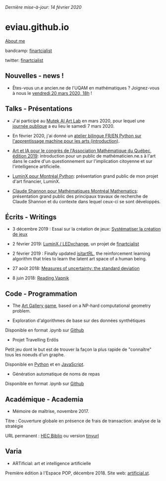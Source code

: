*Dernière mise-à-jour: 14 février 2020*

# eviau.github.io

[About me](https://eviau.github.io/aboutme.html)

bandcamp: [finartcialist](https://finartcialist.bandcamp.com)

twitter: [finartcialist](https://twitter.com/finartcialist)

## Nouvelles - news !

* Êtes-vous un.e ancien.ne de l'UQAM en mathématiques ? Joignez-vous à nous le [vendredi 20 mars 2020, 18h](https://diplomes.uqam.ca/55-a-l-agenda/1016-rencontre-des-diplomes-en-mathematiques) !

## Talks - Présentations

* J'ai participé au [Mutek AI Art Lab](http://www.mutek.org/fr/news/1086-mutek-and-zu-devoilent-les-participant-e-s-de-leur-laboratoire-de-creation-en-intelligence-artificielle-mutek-montreal-ai-art-lab) en mars 2020, pour lequel une [journée publique](http://www.mutek.org/fr/news/1093-mutek-montreal-ai-art-lab-journee-publique-le-samedi-7-mars-2020) a eu lieu le samedi 7 mars 2020.

* En février 2020, j'ai donné un [atelier bilingue FR/EN Python sur l'apprentissage machine pour les arts (introduction)](https://easternbloc.ca/fr/laboratoire/ateliers/machine-learning-python). 

* [Art et IA pour le congrès de l'Association Mathématique du Québec, édition 2019](https://github.com/eviau/eviau.github.io/blob/master/talks/EVIAU_presentation_AIxART.pdf): introduction pour un public de mathématicien.ne.s à l'art dans le cadre d'un questionnement sur l'implication citoyenne et sur l'intelligence artificielle.

* [LuminX pour Montréal Python](https://github.com/eviau/eviau.github.io/blob/master/talks/EViau_Luminx_2019.pdf): présentation grand public de mon projet d'art financier, LuminX. 

* [Claude Shannon pour Mathématiques Montréal Mathematics](https://github.com/eviau/eviau.github.io/blob/master/talks/maths_industrie_shannon.pdf): présentation grand public des principaux travaux de recherche de Claude Shannon et du contexte dans lequel ceux-ci se sont développés.

## Écrits - Writings

* 3 décembre 2019 : Essai sur la création de jeux: [Systématiser la création de jeux](https://eviau.github.io/ecrits/complexitejeu.html)

* 2 février 2019: [LuminX / LEDxchange](https://eviau.github.io/finartcialist/luminx.html), un projet de [finartcialist](https://eviau.github.io/finartcialist/index.html)

* 2 février 2019 : Finally updated [isitartRL](https://eviau.github.io/ecrits/isitartrl.html), the reinforcement learning algorithm that tries to learn the latent art space of a human being.

* 27 août 2018: [Measures of uncertainty: the standard deviation](https://eviau.github.io/ecrits/stdev.html)

* 8 juin 2018: [Reading Vapnik](https://eviau.github.io/ecrits/readingvapnik.html)


## Code - Programmation

* The [Art Gallery game](https://eviau.github.io/artgalleryjs/), based on a NP-hard computational geometry problem.

* Exploration d'algorithmes de base sur des données synthétiques

Disponible en format .ipynb sur [Github](https://github.com/eviau/AlgoExplo/blob/master/AlgoExplo.ipynb)


* Projet Travelling Erdős 

Petit jeu dont le but est de trouver la façon la plus rapide de "connaître" tous les noeuds d'un graphe.

Disponible en [Python](https://github.com/eviau/TravelingErdos/tree/master/RndGraphpy) et en [JavaScript](https://eviau.github.io/TravelingErdos/RndGraphjs/index.html).

* Génération automatique de noms de repas

Disponible en format .ipynb sur [Github](https://github.com/eviau/GeneratingDish/blob/master/generatingDish.ipynb)


## Académique - Academia

* Mémoire de maîtrise, novembre 2017. 

Titre : 	Couverture globale en présence de frais de transaction: analyse de la stratégie

URL permanent : [HEC Biblio](https://hec.summon.serialssolutions.com/#!/search?bookMark=ePnHCXMw42JgAfZbUzkZzJ3zS0FXCpcWpSpADrdIVUjNUygoOryyGJRoFVJSFdKKEjOLQYwSxOXYPEADgL0vbgZJN9cQZw_djNTkeOhQRrwZuIFihE8OALa9KQI) ou version [tinyurl](http://tinyurl.com/y8w2h6kc)

## Varia

* ARTificial: art et intelligence artificielle

Première édition à l'Espace POP, décembre 2018. Site web: [artificial.st](http://artificial.st).


